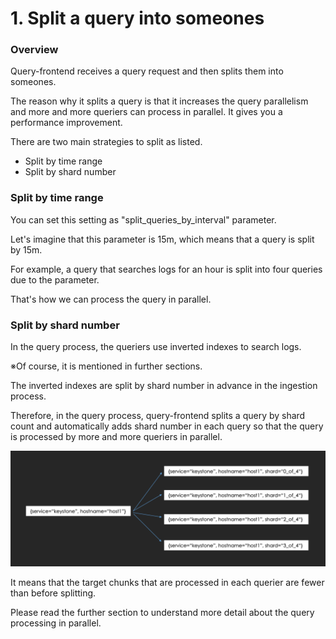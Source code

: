 # 1. Split a query into someones

### Overview

Query-frontend receives a query request and then splits them into someones.

The reason why it splits a query is that it increases the query parallelism and more and more queriers can process in parallel. It gives you a performance improvement.

There are two main strategies to split as listed.

* Split by time range
* Split by shard number

### Split by time range

You can set this setting as "split\_queries\_by\_interval" parameter.

Let's imagine that this parameter is 15m, which means that a query is split by 15m.

For example, a query that searches logs for an hour is split into four queries due to the parameter.

That's how we can process the query in parallel.

### Split by shard number

In the query process, the queriers use inverted indexes to search logs.

※Of course, it is mentioned in further sections.

The inverted indexes are split by shard number in advance in the ingestion process.

Therefore, in the query process, query-frontend splits a query by shard count and automatically adds shard number in each query so that the query is processed by more and more queriers in parallel.

![](<../.gitbook/assets/スクリーンショット 2021-12-23 21.25.18.png>)

It means that the target chunks that are processed in each querier are fewer than before splitting.

Please read the further section to understand more detail about the query processing in parallel.
